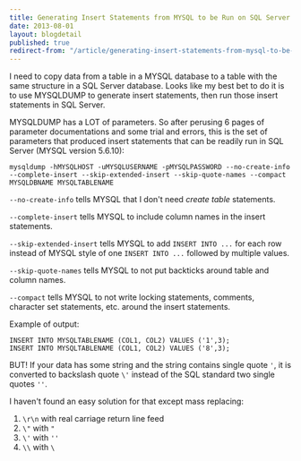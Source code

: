 ```yaml
---
title: Generating Insert Statements from MYSQL to be Run on SQL Server
date: 2013-08-01
layout: blogdetail
published: true
redirect-from: "/article/generating-insert-statements-from-mysql-to-be-run-on-sql-server/"
---
```


I need to copy data from a table in a MYSQL database to a table with the same structure in a SQL Server database. Looks like my best bet to do it is to use MYSQLDUMP to generate insert statements, then run those insert statements in SQL Server.

MYSQLDUMP has a LOT of parameters. So after perusing 6 pages of parameter documentations and some trial and errors, this is the set of parameters that produced insert statements that can be readily run in SQL Server (MYSQL version 5.6.10):

    mysqldump -hMYSQLHOST -uMYSQLUSERNAME -pMYSQLPASSWORD --no-create-info --complete-insert --skip-extended-insert --skip-quote-names --compact MYSQLDBNAME MYSQLTABLENAME

`--no-create-info` tells MYSQL that I don't need _create table_ statements.

`--complete-insert` tells MYSQL to include column names in the insert statements.

`--skip-extended-insert` tells MYSQL to add `INSERT INTO ...` for each row instead of MYSQL style of one `INSERT INTO ...` followed by multiple values.

`--skip-quote-names` tells MYSQL to not put backticks around table and column names.

`--compact` tells MYSQL to not write locking statements, comments, character set statements, etc. around the insert statements.

Example of output:

    INSERT INTO MYSQLTABLENAME (COL1, COL2) VALUES ('1',3);
    INSERT INTO MYSQLTABLENAME (COL1, COL2) VALUES ('8',3);

BUT! If your data has some string and the string contains single quote `'`, it is converted to backslash quote `\'` instead of the SQL standard two single quotes `''`.

I haven't found an easy solution for that except mass replacing:

1. `\r\n` with real carriage return line feed
1. `\"` with `"`
1. `\'` with `''`
1. `\\` with `\`
